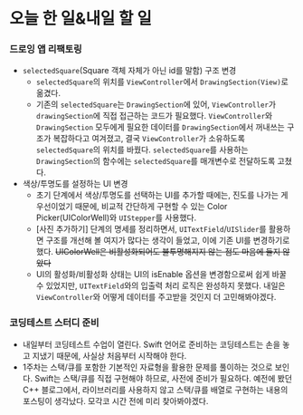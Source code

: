 # 오늘 한 일&내일 할 일

### 드로잉 앱 리팩토링
- `selectedSquare`(Square 객체 자체가 아닌 id를 말함) 구조 변경
    - `selectedSquare`의 위치를 `ViewController`에서 `DrawingSection(View)`로 옮겼다.
    - 기존의 `selectedSquare`는 `DrawingSection`에 있어, `ViewController`가 `drawingSection`에 직접 접근하는 코드가 필요했다. `ViewController`와 `DrawingSection` 모두에게 필요한 데이터를 `DrawingSection`에서 꺼내쓰는 구조가 복잡하다고 여겨졌고, 결국 `ViewController`가 소유하도록 `selectedSquare`의 위치를 바꿨다. `selectedSquare`를 사용하는 `DrawingSection`의 함수에는 `selectedSquare`를 매개변수로 전달하도록 고쳤다.
- 색상/투명도를 설정하는 UI 변경
    - 초기 단계에서 색상/투명도를 선택하는 UI를 추가할 때에는, 진도를 나가는 게 우선이었기 때문에, 비교적 간단하게 구현할 수 있는 Color Picker(UIColorWell)와 `UIStepper`를 사용했다.
    - [사진 추가하기] 단계의 명세를 정리하면서, `UITextField`/`UISlider`를 활용하면 구조를 개선해 볼 여지가 많다는 생각이 들었고, 이에 기존 UI를 변경하기로 했다.
    ~~UIColorWell은 비활성화되어도 불투명해지지 않는 점도 마음에 들지 않았다~~
    - UI의 활성화/비활성화 상태는 UI의 isEnable 옵션을 변경함으로써 쉽게 바꿀 수 있었지만, `UITextField`와의 입출력 처리 로직은 완성하지 못했다. 내일은 `ViewController`와 어떻게 데이터를 주고받을 것인지 더 고민해봐야겠다.

### 코딩테스트 스터디 준비
- 내일부터 코딩테스트 수업이 열린다. Swift 언어로 준비하는 코딩테스트는 손을 놓고 지냈기 때문에, 사실상 처음부터 시작해야 한다.
- 1주차는 스택/큐를 포함한 기본적인 자료형을 활용한 문제를 풀이하는 것으로 보인다. Swift는 스택/큐를 직접 구현해야 하므로, 사전에 준비가 필요하다. 예전에 봤던 C++ 블로그에서, 라이브러리를 사용하지 않고 스택/큐를 배열로 구현하는 내용의 포스팅이 생각났다. 모각코 시간 전에 미리 찾아봐야겠다.
